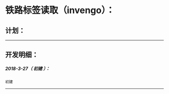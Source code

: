 铁路标签读取（invengo）：
===================================================================

计划：
-------------------------------------------------------------------

*******************************************************************

开发明细：
-------------------------------------------------------------------

##### 2018-3-27（ 初建 ）：
	初建

*******************************************************************
